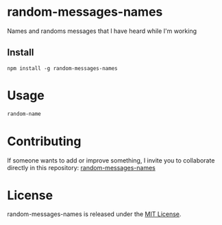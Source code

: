 # random-messages-names

Names and randoms messages that I have heard while I'm working

## Install

```npm
npm install -g random-messages-names
```

# Usage

```bash
random-name
```

# Contributing
If someone wants to add or improve something, I invite you to collaborate directly in this repository: [random-messages-names](https://github.com/MarcoMadera/random-messages-names.git)

# License
random-messages-names is released under the [MIT License](https://opensource.org/licenses/MIT).